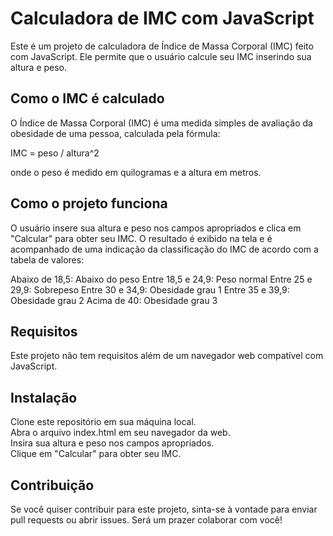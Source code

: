 # Calculadora de IMC com JavaScript
Este é um projeto de calculadora de Índice de Massa Corporal (IMC) feito com JavaScript. Ele permite que o usuário calcule seu IMC inserindo sua altura e peso.

## Como o IMC é calculado
O Índice de Massa Corporal (IMC) é uma medida simples de avaliação da obesidade de uma pessoa, calculada pela fórmula:

IMC = peso / altura^2

onde o peso é medido em quilogramas e a altura em metros.

## Como o projeto funciona
O usuário insere sua altura e peso nos campos apropriados e clica em "Calcular" para obter seu IMC. O resultado é exibido na tela e é acompanhado de uma indicação da classificação do IMC de acordo com a tabela de valores:

Abaixo de 18,5: Abaixo do peso
Entre 18,5 e 24,9: Peso normal
Entre 25 e 29,9: Sobrepeso
Entre 30 e 34,9: Obesidade grau 1
Entre 35 e 39,9: Obesidade grau 2
Acima de 40: Obesidade grau 3
## Requisitos
Este projeto não tem requisitos além de um navegador web compatível com JavaScript.

## Instalação
Clone este repositório em sua máquina local. </br>
Abra o arquivo index.html em seu navegador da web. </br>
Insira sua altura e peso nos campos apropriados. </br>
Clique em "Calcular" para obter seu IMC.

## Contribuição
Se você quiser contribuir para este projeto, sinta-se à vontade para enviar pull requests ou abrir issues. Será um prazer colaborar com você!
